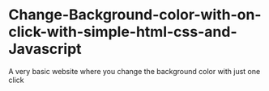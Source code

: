 # Change-Background-color-with-on-click-with-simple-html-css-and-Javascript
A very basic website where you change the background color with just one click
